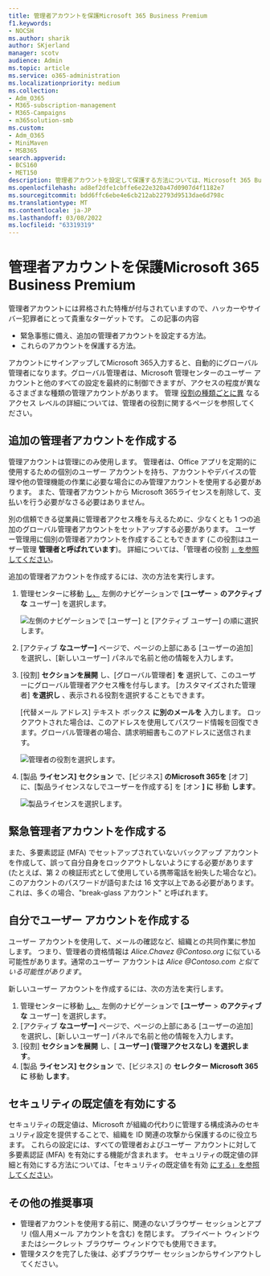 ```yaml
---
title: 管理者アカウントを保護Microsoft 365 Business Premium
f1.keywords:
- NOCSH
ms.author: sharik
author: SKjerland
manager: scotv
audience: Admin
ms.topic: article
ms.service: o365-administration
ms.localizationpriority: medium
ms.collection:
- Adm_O365
- M365-subscription-management
- M365-Campaigns
- m365solution-smb
ms.custom:
- Adm_O365
- MiniMaven
- MSB365
search.appverid:
- BCS160
- MET150
description: 管理者アカウントを設定して保護する方法については、Microsoft 365 Business Premium。
ms.openlocfilehash: ad8ef2dfe1cbffe6e22e320a47d0907d4f1182e7
ms.sourcegitcommit: bdd6ffc6ebe4e6cb212ab22793d9513dae6d798c
ms.translationtype: MT
ms.contentlocale: ja-JP
ms.lasthandoff: 03/08/2022
ms.locfileid: "63319319"
---
```

# <a name="protect-your-administrator-accounts-in-microsoft-365-business-premium"></a>管理者アカウントを保護Microsoft 365 Business Premium

管理者アカウントには昇格された特権が付与されていますので、ハッカーやサイバー犯罪者にとって貴重なターゲットです。 この記事の内容

- 緊急事態に備え、追加の管理者アカウントを設定する方法。
- これらのアカウントを保護する方法。

アカウントにサインアップしてMicrosoft 365入力すると、自動的にグローバル管理者になります。グローバル管理者は、Microsoft 管理センターのユーザー アカウントと他のすべての設定を最終的に制御できますが、アクセスの程度が異なるさまざまな種類の管理アカウントがあります。 管理 [役割の種類ごとに異](/office365/admin/add-users/about-admin-roles) なるアクセス レベルの詳細については、管理者の役割に関するページを参照してください。

## <a name="create-additional-admin-accounts"></a>追加の管理者アカウントを作成する

管理アカウントは管理にのみ使用します。 管理者は、Office アプリを定期的に使用するための個別のユーザー アカウントを持ち、アカウントやデバイスの管理や他の管理機能の作業に必要な場合にのみ管理アカウントを使用する必要があります。 また、管理者アカウントから Microsoft 365ライセンスを削除して、支払いを行う必要がなさる必要はありません。

別の信頼できる従業員に管理者アクセス権を与えるために、少なくとも 1 つの追加のグローバル管理者アカウントをセットアップする必要があります。 ユーザー管理用に個別の管理者アカウントを作成することもできます (この役割はユーザー管理 **管理者と呼ばれています**)。 詳細については、「管理者の役割 [」を参照してください](/office365/admin/add-users/about-admin-roles)。

追加の管理者アカウントを作成するには、次の方法を実行します。

 1. 管理センターに移動 <a href="https://go.microsoft.com/fwlink/p/?linkid=837890" target="_blank">し、</a> 左側のナビゲーションで **[ユーザー** \> **のアクティブな** ユーザー] を選択します。

    ![左側のナビゲーションで [ユーザー] と [アクティブ ユーザー] の順に選択します。](../media/Activeusers.png)

 2. [アクティブ **なユーザー]** ページで、ページの上部にある [ユーザーの追加] を選択し、[新しいユーザー] パネルで名前と他の情報を入力します。
 3. [役割] **セクションを展開** し、[グローバル管理者] **を** 選択して、このユーザーにグローバル管理者アクセス権を付与します。 [カスタマイズされた管理者] **を選択し** 、表示される役割を選択することもできます。

    [代替メール アドレス] テキスト ボックス **に別のメールを** 入力します。 ロックアウトされた場合は、このアドレスを使用してパスワード情報を回復できます。グローバル管理者の場合、請求明細書もこのアドレスに送信されます。

    ![管理者の役割を選択します。](../media/adminroles.png)

 4. [製品 **ライセンス] セクション** で、[ビジネス] **のMicrosoft 365を** [オフ] に、[製品ライセンスなしでユーザーを作成する] を [オン **] に** 移動 **します**。

    ![製品ライセンスを選択します。](../media/productlicense.png)

## <a name="create-an-emergency-admin-account"></a>緊急管理者アカウントを作成する

また、多要素認証 (MFA) でセットアップされていないバックアップ アカウントを作成して、誤って自分自身をロックアウトしないようにする必要があります (たとえば、第 2 の検証形式として使用している携帯電話を紛失した場合など)。 このアカウントのパスワードが語句または 16 文字以上である必要があります。 これは、多くの場合、"break-glass アカウント" と呼ばれます。

## <a name="create-a-user-account-for-yourself"></a>自分でユーザー アカウントを作成する

ユーザー アカウントを使用して、メールの確認など、組織との共同作業に参加します。 つまり、管理者の資格情報は  *Alice.Chavez <span></span>@Contoso.org* に似ている可能性があります。通常のユーザー アカウントは *Alice <span></span>@Contoso.com と似ている可能性があります*。

新しいユーザー アカウントを作成するには、次の方法を実行します。

1. 管理センターに移動 <a href="https://go.microsoft.com/fwlink/p/?linkid=837890" target="_blank">し、</a> 左側のナビゲーションで **[ユーザー** \> **のアクティブな** ユーザー] を選択します。
2. [アクティブ **なユーザー]** ページで、ページの上部にある [ユーザーの追加] を選択し、[新しいユーザー] パネルで名前と他の情報を入力します。
3. [役割] **セクションを展開** し、[ **ユーザー] (管理アクセスなし) を選択します**。
4. [製品 **ライセンス] セクション** で、[ビジネス] の **セレクター Microsoft 365に** 移動 **します**。

## <a name="turn-on-security-defaults"></a>セキュリティの既定値を有効にする

セキュリティの既定値は、Microsoft が組織の代わりに管理する構成済みのセキュリティ設定を提供することで、組織を ID 関連の攻撃から保護するのに役立ちます。 これらの設定には、すべての管理者およびユーザー アカウントに対して多要素認証 (MFA) を有効にする機能が含まれます。 セキュリティの既定値の詳細と有効にする方法については、「セキュリティの既定値を有効 [にする」を参照してください](m365bp-conditional-access.md)。

## <a name="additional-recommendations"></a>その他の推奨事項

- 管理者アカウントを使用する前に、関連のないブラウザー セッションとアプリ (個人用メール アカウントを含む) を閉じます。 プライベート ウィンドウまたはシークレット ブラウザー ウィンドウでも使用できます。
- 管理タスクを完了した後は、必ずブラウザー セッションからサインアウトしてください。
